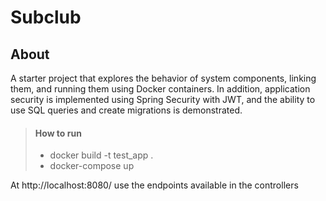 # Subclub

## About
A starter project that explores the behavior of system components, linking them, and running them using Docker containers. In addition, application security is implemented using Spring Security with JWT, and the ability to use SQL queries and create migrations is demonstrated.

> #### How to run
>
> - docker build -t test_app .
> - docker-compose up

At http://localhost:8080/ use the endpoints available in the controllers
